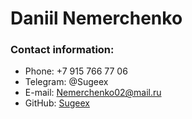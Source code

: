 # Daniil Nemerchenko
### Contact information:

* Phone: +7 915 766 77 06
* Telegram: @Sugeex
* E-mail: Nemerchenko02@mail.ru
* GitHub: [Sugeex](https://github.com/Sugeex)
